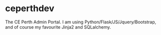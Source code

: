 # ceperthdev

The CE Perth Admin Portal. I am using Python/Flask/JS/Jquery/Bootstrap, and of course my favourite Jinja2 and SQLalchemy.

